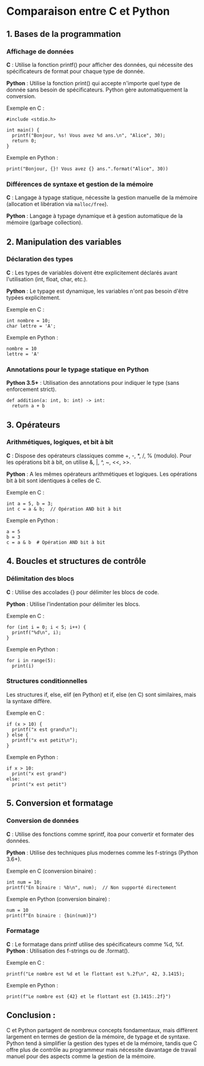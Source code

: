 # Comparaison entre C et Python
## 1. Bases de la programmation
###   Affichage de données 

**C** : Utilise la fonction printf() pour afficher des données, qui nécessite des spécificateurs de format pour chaque type de donnée. 

**Python** : Utilise la fonction print() qui accepte n'importe quel type de donnée sans besoin de spécificateurs. Python gère automatiquement la conversion.
   
Exemple en C :

    #include <stdio.h>

    int main() {
      printf("Bonjour, %s! Vous avez %d ans.\n", "Alice", 30);
      return 0;
    }
Exemple en Python :

    print("Bonjour, {}! Vous avez {} ans.".format("Alice", 30))
### Différences de syntaxe et gestion de la mémoire
**C** : Langage à typage statique, nécessite la gestion manuelle de la mémoire (allocation et libération via `malloc/free`).

**Python** : Langage à typage dynamique et à gestion automatique de la mémoire (garbage collection).
## 2. Manipulation des variables
###   Déclaration des types
**C** : Les types de variables doivent être explicitement déclarés avant l'utilisation (int, float, char, etc.).

**Python** : Le typage est dynamique, les variables n'ont pas besoin d'être typées explicitement.
   
Exemple en C :

    int nombre = 10;
    char lettre = 'A';

Exemple en Python :

    nombre = 10
    lettre = 'A'

### Annotations pour le typage statique en Python
**Python 3.5+** : Utilisation des annotations pour indiquer le type (sans enforcement strict).

    def addition(a: int, b: int) -> int:
      return a + b

## 3. Opérateurs
###   Arithmétiques, logiques, et bit à bit
   
**C** : Dispose des opérateurs classiques comme +, -, *, /, % (modulo). Pour les opérations bit à bit, on utilise &, |, ^, ~, <<, >>.

**Python** : A les mêmes opérateurs arithmétiques et logiques. Les opérations bit à bit sont identiques à celles de C.
   
Exemple en C :

    int a = 5, b = 3;
    int c = a & b;  // Opération AND bit à bit

Exemple en Python :

    a = 5
    b = 3
    c = a & b  # Opération AND bit à bit

## 4. Boucles et structures de contrôle
###  Délimitation des blocs
  
**C** : Utilise des accolades {} pour délimiter les blocs de code.
  
**Python** : Utilise l'indentation pour délimiter les blocs.
  
Exemple en C :

    for (int i = 0; i < 5; i++) {
      printf("%d\n", i);
    }

Exemple en Python :

    for i in range(5):
      print(i)

### Structures conditionnelles

Les structures if, else, elif (en Python) et if, else (en C) sont similaires, mais la syntaxe diffère.

Exemple en C :

    if (x > 10) {
      printf("x est grand\n");
    } else {
      printf("x est petit\n");
    }

Exemple en Python :

    if x > 10:
      print("x est grand")
    else:
      print("x est petit")

## 5. Conversion et formatage
###   Conversion de données
   
**C** : Utilise des fonctions comme sprintf, itoa pour convertir et formater des données.

**Python** : Utilise des techniques plus modernes comme les f-strings (Python 3.6+).
   
Exemple en C (conversion binaire) :

    int num = 10;
    printf("En binaire : %b\n", num);  // Non supporté directement

Exemple en Python (conversion binaire) :

    num = 10
    print(f"En binaire : {bin(num)}")

### Formatage
**C** : Le formatage dans printf utilise des spécificateurs comme %d, %f.
**Python** : Utilisation des f-strings ou de .format().

Exemple en C :

    printf("Le nombre est %d et le flottant est %.2f\n", 42, 3.1415);

Exemple en Python :

    print(f"Le nombre est {42} et le flottant est {3.1415:.2f}")

## Conclusion :
C et Python partagent de nombreux concepts fondamentaux, mais diffèrent largement en termes de gestion de la mémoire, de typage et de syntaxe. Python tend à simplifier la gestion des types et de la mémoire, tandis que C offre plus de contrôle au programmeur mais nécessite davantage de travail manuel pour des aspects comme la gestion de la mémoire.